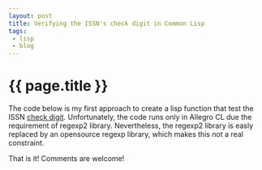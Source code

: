 ```yaml
---
layout: post
title: Verifying the ISSN's check digit in Common Lisp
tags: 
 - lisp
 - blog
---
```


{{ page.title }}
================

The code below is my first approach to create a lisp function that
test the ISSN [check
digit](http://en.wikipedia.org/wiki/Check_digit). Unfortunately, the
code runs only in Allegro CL due the requirement of regexp2
library. Nevertheless, the regexp2 library is easly replaced by an opensource
regexp library, which makes this not a real constraint.

<script src="https://gist.github.com/1215526.js"> </script>

That is it! Comments are welcome!

